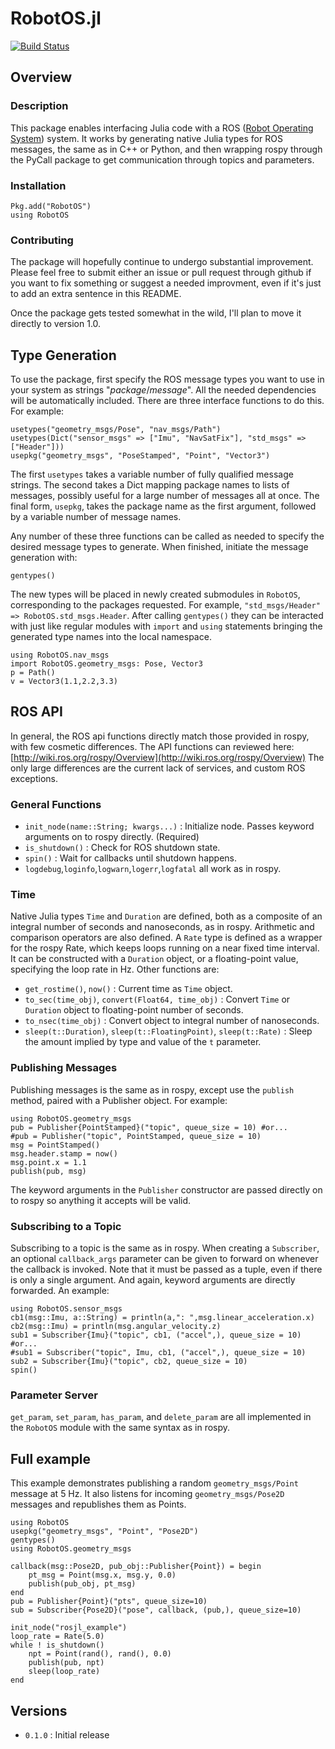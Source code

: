 # RobotOS.jl

[![Build Status](https://travis-ci.org/phobon/RobotOS.jl.svg?branch=master)](https://travis-ci.org/phobon/RobotOS.jl)

## Overview

### Description

This package enables interfacing Julia code with a ROS ([Robot Operating
System](http://wiki.ros.org)) system. It works by generating native Julia types for
ROS messages, the same as in C++ or Python, and then wrapping rospy through the
PyCall package to get communication through topics and parameters.

### Installation

    Pkg.add("RobotOS")
    using RobotOS

### Contributing

The package will hopefully continue to undergo substantial improvement. Please
feel free to submit either an issue or pull request through github if you want
to fix something or suggest a needed improvment, even if it's just to add an
extra sentence in this README.

Once the package gets tested somewhat in the wild, I'll plan to move it
directly to version 1.0.

## Type Generation

To use the package, first specify the ROS message types you want to use in your
system as strings "_package_/_message_". All the needed dependencies will be
automatically included. There are three interface functions to do this. For
example:

    usetypes("geometry_msgs/Pose", "nav_msgs/Path")
    usetypes(Dict("sensor_msgs" => ["Imu", "NavSatFix"], "std_msgs" => ["Header"]))
    usepkg("geometry_msgs", "PoseStamped", "Point", "Vector3")

The first `usetypes` takes a variable number of fully qualified message
strings. The second takes a Dict mapping package names to lists of messages,
possibly useful for a large number of messages all at once. The final form,
`usepkg`, takes the package name as the first argument, followed by a variable
number of message names.

Any number of these three functions can be called as needed to specify the
desired message types to generate. When finished, initiate the message
generation with:

    gentypes()

The new types will be placed in newly created submodules in `RobotOS`,
corresponding to the packages requested. For example, `"std_msgs/Header" =>
RobotOS.std_msgs.Header`. After calling `gentypes()` they can be interacted with
just like regular modules with `import` and `using` statements bringing the
generated type names into the local namespace.

    using RobotOS.nav_msgs
    import RobotOS.geometry_msgs: Pose, Vector3
    p = Path()
    v = Vector3(1.1,2.2,3.3)

## ROS API

In general, the ROS api functions directly match those provided in rospy, with
few cosmetic differences. The API functions can reviewed here:
[http://wiki.ros.org/rospy/Overview](http://wiki.ros.org/rospy/Overview) The
only large differences are the current lack of services, and custom ROS
exceptions.

### General Functions

- `init_node(name::String; kwargs...)` : Initialize node. Passes keyword
arguments on to rospy directly. (Required)
- `is_shutdown()` : Check for ROS shutdown state.
- `spin()` :  Wait for callbacks until shutdown happens.
- `logdebug`,`loginfo`,`logwarn`,`logerr`,`logfatal` all work as in rospy.

### Time

Native Julia types `Time` and `Duration` are defined, both as a composite of an
integral number of seconds and nanoseconds, as in rospy.  Arithmetic and
comparison operators are also defined. A `Rate` type is defined as a wrapper
for the rospy Rate, which keeps loops running on a near fixed time interval. It
can be constructed with a `Duration` object, or a floating-point value,
specifying the loop rate in Hz. Other functions are:

- `get_rostime()`, `now()` : Current time as `Time` object.
- `to_sec(time_obj)`, `convert(Float64, time_obj)` : Convert `Time` or
`Duration` object to floating-point number of seconds.
- `to_nsec(time_obj)` : Convert object to integral number of nanoseconds.
- `sleep(t::Duration)`, `sleep(t::FloatingPoint)`, `sleep(t::Rate)` : Sleep the
amount implied by type and value of the `t` parameter.

### Publishing Messages

Publishing messages is the same as in rospy, except use the `publish` method,
paired with a Publisher object. For example:

    using RobotOS.geometry_msgs
    pub = Publisher{PointStamped}("topic", queue_size = 10) #or...
    #pub = Publisher("topic", PointStamped, queue_size = 10)
    msg = PointStamped()
    msg.header.stamp = now()
    msg.point.x = 1.1
    publish(pub, msg)

The keyword arguments in the `Publisher` constructor are passed directly on to
rospy so anything it accepts will be valid.

### Subscribing to a Topic

Subscribing to a topic is the same as in rospy. When creating a `Subscriber`,
an optional `callback_args` parameter can be given to forward on whenever the
callback is invoked. Note that it must be passed as a tuple, even if there is
only a single argument. And again, keyword arguments are directly forwarded. An
example:

    using RobotOS.sensor_msgs
    cb1(msg::Imu, a::String) = println(a,": ",msg.linear_acceleration.x)
    cb2(msg::Imu) = println(msg.angular_velocity.z)
    sub1 = Subscriber{Imu}("topic", cb1, ("accel",), queue_size = 10) #or...
    #sub1 = Subscriber("topic", Imu, cb1, ("accel",), queue_size = 10)
    sub2 = Subscriber{Imu}("topic", cb2, queue_size = 10)
    spin()

### Parameter Server

`get_param`, `set_param`, `has_param`, and `delete_param` are all implemented
in the `RobotOS` module with the same syntax as in rospy.

## Full example

This example demonstrates publishing a random `geometry_msgs/Point` message at
5 Hz. It also listens for incoming `geometry_msgs/Pose2D` messages and
republishes them as Points.

    using RobotOS
    usepkg("geometry_msgs", "Point", "Pose2D")
    gentypes()
    using RobotOS.geometry_msgs

    callback(msg::Pose2D, pub_obj::Publisher{Point}) = begin
        pt_msg = Point(msg.x, msg.y, 0.0)
        publish(pub_obj, pt_msg)
    end
    pub = Publisher{Point}("pts", queue_size=10)
    sub = Subscriber{Pose2D}("pose", callback, (pub,), queue_size=10)

    init_node("rosjl_example")
    loop_rate = Rate(5.0)
    while ! is_shutdown()
        npt = Point(rand(), rand(), 0.0)
        publish(pub, npt)
        sleep(loop_rate)
    end

## Versions

- `0.1.0` : Initial release
